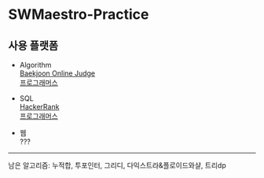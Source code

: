 # SWMaestro-Practice

## 사용 플랫폼
- Algorithm  
[Baekjoon Online Judge](https://www.acmicpc.net/)  
[프로그래머스](https://school.programmers.co.kr/learn/challenges?order=recent&page=1&languages=cpp%2Cpython3)  

- SQL  
[HackerRank](https://www.hackerrank.com/domains/sql)  
[프로그래머스](https://school.programmers.co.kr/learn/challenges?order=recent&page=1&languages=mysql%2Coracle)

- 웹  
???
---

남은 알고리즘: 누적합, 투포인터, 그리디, 다익스트라&플로이드와샬, 트리dp